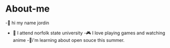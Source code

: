# About-me
-👋 hi my name jordin
- 📕 I attend norfolk state university 
-🎮 I love playing games and watching anime 
-🌱i'm learning about open souce this summer.